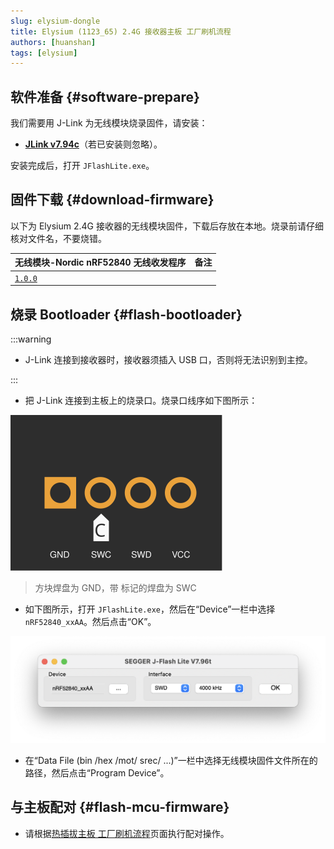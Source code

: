 ```yaml
---
slug: elysium-dongle
title: Elysium (1123_65) 2.4G 接收器主板 工厂刷机流程
authors: [huanshan]
tags: [elysium]
---
```


## 软件准备 {#software-prepare}

我们需要用 J-Link 为无线模块烧录固件，请安装：

* [**JLink v7.94c**](https://www.123pan.com/s/teb2jv-oMR2A.html)（若已安装则忽略）。

安装完成后，打开 `JFlashLite.exe`。

## 固件下载 {#download-firmware}

以下为 Elysium 2.4G 接收器的无线模块固件，下载后存放在本地。烧录前请仔细核对文件名，不要烧错。

| <Icon icon="fa-brands fa-bluetooth" /> 无线模块-Nordic nRF52840 无线收发程序 | 备注 |
|---|---|
| <Icon icon="fa-solid fa-circle-down" /> [`1.0.0`](https://cdn.shopify.com/s/files/1/0444/8259/2928/files/helix_dongle_elysium_1.0.0.hex?v=1733807804) | <Icon icon="fa-solid fa-minus" /> |

## 烧录 Bootloader {#flash-bootloader}

:::warning

* J-Link 连接到接收器时，接收器须插入 USB 口，否则将无法识别到主控。

:::

* 把 J-Link 连接到主板上的烧录口。烧录口线序如下图所示：

![](./swd.svg)

> 方块焊盘为 GND，带 <Icon icon="fa-solid fa-copyright" /> 标记的焊盘为 SWC

* 如下图所示，打开 `JFlashLite.exe`，然后在“Device”一栏中选择 `nRF52840_xxAA`。然后点击“OK”。

![](./jfl-nrf52840.png)

* 在“Data File (bin /hex /mot/ srec/ ...)”一栏中选择无线模块固件文件所在的路径，然后点击“Program Device”。

## 与主板配对 {#flash-mcu-firmware}

* 请根据[热插拔主板 工厂刷机流程](/confidential/elysium-hotswap#pair-with-dongle)页面执行配对操作。